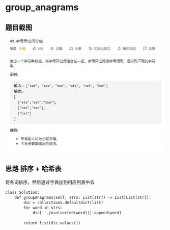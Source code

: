 # group_anagrams

## 题目截图
 ![](group_anagrams.jpg)

## 思路 排序 + 哈希表
将各词排序，然后通过字典加到相应列表中去


    
    class Solution:
        def groupAnagrams(self, strs: List[str]) -> List[List[str]]:
            dic = collections.defaultdict(list)
            for word in strs:
                dic[''.join(sorted(word))].append(word)
            
            return list(dic.values())
